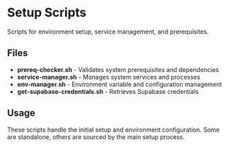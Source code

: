 # Setup Scripts

Scripts for environment setup, service management, and prerequisites.

## Files

- **prereq-checker.sh** - Validates system prerequisites and dependencies
- **service-manager.sh** - Manages system services and processes
- **env-manager.sh** - Environment variable and configuration management
- **get-supabase-credentials.sh** - Retrieves Supabase credentials

## Usage

These scripts handle the initial setup and environment configuration.
Some are standalone, others are sourced by the main setup process.
